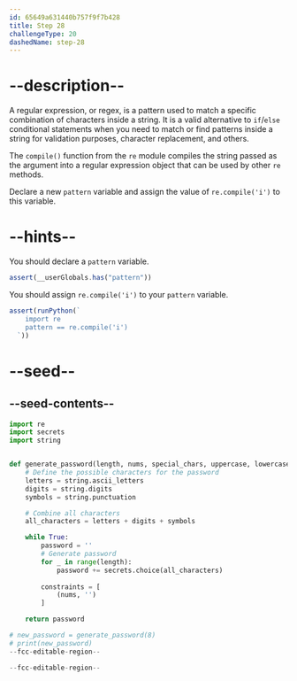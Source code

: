 ```yaml
---
id: 65649a631440b757f9f7b428
title: Step 28
challengeType: 20
dashedName: step-28
---
```


# --description--

A regular expression, or regex, is a pattern used to match a specific combination of characters inside a string. It is a valid alternative to `if`/`else` conditional statements when you need to match or find patterns inside a string for validation purposes, character replacement, and others.

The `compile()` function from the `re` module compiles the string passed as the argument into a regular expression object that can be used by other `re` methods.

Declare a new `pattern` variable and assign the value of `re.compile('i')` to this variable.

# --hints--

You should declare a `pattern` variable.

```js
assert(__userGlobals.has("pattern"))
```

You should assign `re.compile('i')` to your `pattern` variable.

```js
assert(runPython(`
    import re
    pattern == re.compile('i')
  `))
```

# --seed--

## --seed-contents--

```py
import re
import secrets
import string


def generate_password(length, nums, special_chars, uppercase, lowercase):
    # Define the possible characters for the password
    letters = string.ascii_letters
    digits = string.digits
    symbols = string.punctuation

    # Combine all characters
    all_characters = letters + digits + symbols

    while True:
        password = ''
        # Generate password
        for _ in range(length):
            password += secrets.choice(all_characters)
        
        constraints = [
            (nums, '')
        ]        

    return password

# new_password = generate_password(8)
# print(new_password)
--fcc-editable-region--

--fcc-editable-region--
```
